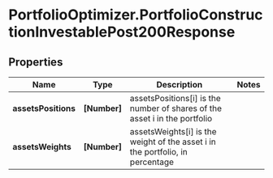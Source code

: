 # PortfolioOptimizer.PortfolioConstructionInvestablePost200Response

## Properties

Name | Type | Description | Notes
------------ | ------------- | ------------- | -------------
**assetsPositions** | **[Number]** | assetsPositions[i] is the number of shares of the asset i in the portfolio | 
**assetsWeights** | **[Number]** | assetsWeights[i] is the weight of the asset i in the portfolio, in percentage | 



